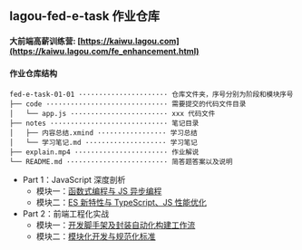## lagou-fed-e-task 作业仓库

#### 大前端高薪训练营: [https://kaiwu.lagou.com](https://kaiwu.lagou.com/fe_enhancement.html)

#### 作业仓库结构

```text
fed-e-task-01-01 ······················ 仓库文件夹，序号分别为阶段和模块序号
├── code ······························ 需要提交的代码文件目录
│   └── app.js ························ xxx 代码文件
├── notes ····························· 笔记目录
│   ├── 内容总结.xmind ················· 学习总结
│   └── 学习笔记.md ···················· 学习笔记
├── explain.mp4 ······················· 作业解说
└── README.md ························· 简答题答案以及说明
```

- Part 1：JavaScript 深度剖析
  - 模块一：[函数式编程与 JS 异步编程](/fed-e-task-01-01)
  - 模块二：[ES 新特性与 TypeScript、JS 性能优化](/fed-e-task-01-02)
- Part 2：前端工程化实战
  - 模块一：[开发脚手架及封装自动化构建工作流](/fed-e-task-02-01)
  - 模块二：[模块化开发与规范化标准](/fed-e-task-02-02)
